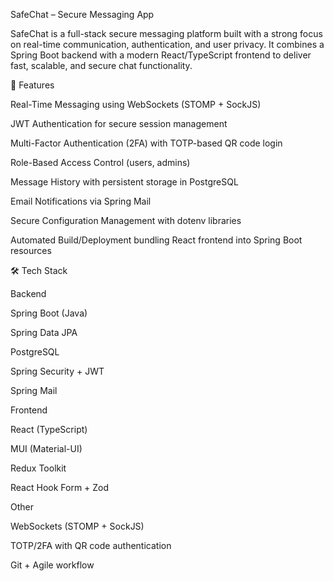 SafeChat – Secure Messaging App

SafeChat is a full-stack secure messaging platform built with a strong focus on real-time communication, authentication, and user privacy.
It combines a Spring Boot backend with a modern React/TypeScript frontend to deliver fast, scalable, and secure chat functionality.

🚀 Features

Real-Time Messaging using WebSockets (STOMP + SockJS)

JWT Authentication for secure session management

Multi-Factor Authentication (2FA) with TOTP-based QR code login

Role-Based Access Control (users, admins)

Message History with persistent storage in PostgreSQL

Email Notifications via Spring Mail

Secure Configuration Management with dotenv libraries

Automated Build/Deployment bundling React frontend into Spring Boot resources

🛠️ Tech Stack

Backend

Spring Boot (Java)

Spring Data JPA

PostgreSQL

Spring Security + JWT

Spring Mail

Frontend

React (TypeScript)

MUI (Material-UI)

Redux Toolkit

React Hook Form + Zod

Other

WebSockets (STOMP + SockJS)

TOTP/2FA with QR code authentication

Git + Agile workflow
